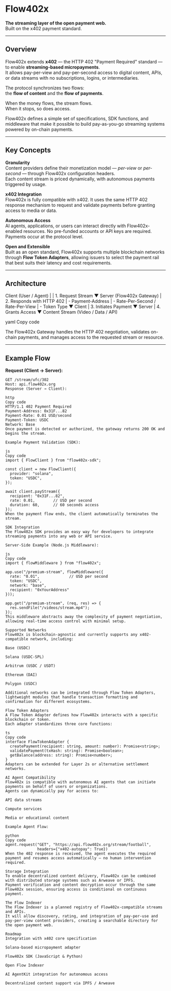 # Flow402x  
**The streaming layer of the open payment web.**  
Built on the x402 payment standard.

---

## Overview

Flow402x extends **x402** — the HTTP 402 "Payment Required" standard — to enable **streaming-based micropayments**.  
It allows pay-per-view and pay-per-second access to digital content, APIs, or data streams with no subscriptions, logins, or intermediaries.  

The protocol synchronizes two flows:  
the **flow of content** and the **flow of payments**.

When the money flows, the stream flows.  
When it stops, so does access.

Flow402x defines a simple set of specifications, SDK functions, and middleware that make it possible to build pay-as-you-go streaming systems powered by on-chain payments.

---

## Key Concepts

**Granularity**  
Content providers define their monetization model — *per-view* or *per-second* — through Flow402x configuration headers.  
Each content stream is priced dynamically, with autonomous payments triggered by usage.

**x402 Integration**  
Flow402x is fully compatible with x402. It uses the same HTTP 402 response mechanism to request and validate payments before granting access to media or data.

**Autonomous Access**  
AI agents, applications, or users can interact directly with Flow402x-enabled resources. No pre-funded accounts or API keys are required. Payments occur at the protocol level.

**Open and Extensible**  
Built as an open standard, Flow402x supports multiple blockchain networks through **Flow Token Adapters**, allowing issuers to select the payment rail that best suits their latency and cost requirements.

---

## Architecture

Client (User / Agent)
|
| 1. Request Stream
▼
Server (Flow402x Gateway)
| 2. Responds with HTTP 402
| - Payment-Address
| - Rate-Per-Second / Rate-Per-View
| - Token Type
▼
Client
| 3. Initiates Payment
▼
Server
| 4. Grants Access
▼
Content Stream (Video / Data / API)

yaml
Copy code

The Flow402x Gateway handles the HTTP 402 negotiation, validates on-chain payments, and manages access to the requested stream or resource.

---

## Example Flow

**Request (Client → Server):**
```http
GET /stream/ufc/302
Host: api.flow402x.org
Response (Server → Client):

http
Copy code
HTTP/1.1 402 Payment Required
Payment-Address: 0x31F...82
Payment-Rate: 0.01 USD/second
Payment-Token: USDC
Network: Base
Once payment is detected or authorized, the gateway returns 200 OK and begins the stream.

Example Payment Validation (SDK):

js
Copy code
import { FlowClient } from "flow402x-sdk";

const client = new FlowClient({
  provider: "solana",
  token: "USDC",
});

await client.payStream({
  recipient: "0x31F...82",
  rate: 0.01,        // USD per second
  duration: 60,      // 60 seconds access
});
When the payment flow ends, the client automatically terminates the stream.

SDK Integration
The Flow402x SDK provides an easy way for developers to integrate streaming payments into any web or API service.

Server-Side Example (Node.js Middleware):

js
Copy code
import { flowMiddleware } from "flow402x";

app.use("/premium-stream", flowMiddleware({
  rate: "0.01",             // USD per second
  token: "USDC",
  network: "base",
  recipient: "0xYourAddress"
}));

app.get("/premium-stream", (req, res) => {
  res.sendFile("/videos/stream.mp4");
});
This middleware abstracts away the complexity of payment negotiation, allowing real-time access control with minimal setup.

Supported Networks
Flow402x is blockchain-agnostic and currently supports any x402-compatible network, including:

Base (USDC)

Solana (USDC-SPL)

Arbitrum (USDC / USDT)

Ethereum (DAI)

Polygon (USDC)

Additional networks can be integrated through Flow Token Adapters, lightweight modules that handle transaction formatting and confirmation for different ecosystems.

Flow Token Adapters
A Flow Token Adapter defines how Flow402x interacts with a specific blockchain or token.
Each adapter standardizes three core functions:

ts
Copy code
interface FlowTokenAdapter {
  createPayment(recipient: string, amount: number): Promise<string>;
  validatePayment(txHash: string): Promise<boolean>;
  getBalance(address: string): Promise<number>;
}
Adapters can be extended for Layer 2s or alternative settlement networks.

AI Agent Compatibility
Flow402x is compatible with autonomous AI agents that can initiate payments on behalf of users or organizations.
Agents can dynamically pay for access to:

API data streams

Compute services

Media or educational content

Example Agent Flow:

python
Copy code
agent.request("GET", "https://api.flow402x.org/stream/football",
              headers={"x402-autopay": True})
When the 402 response is received, the agent executes the required payment and resumes access automatically — no human intervention required.

Storage Integration
To enable decentralized content delivery, Flow402x can be combined with distributed storage systems such as Arweave or IPFS.
Payment verification and content decryption occur through the same Flow402x session, ensuring access is conditional on continuous payment.

The Flow Indexer
The Flow Indexer is a planned registry of Flow402x-compatible streams and APIs.
It will allow discovery, rating, and integration of pay-per-use and pay-per-view content providers, creating a searchable directory for the open payment web.

Roadmap
Integration with x402 core specification

Solana-based micropayment adapter

Flow402x SDK (JavaScript & Python)

Open Flow Indexer

AI AgentKit integration for autonomous access

Decentralized content support via IPFS / Arweave

